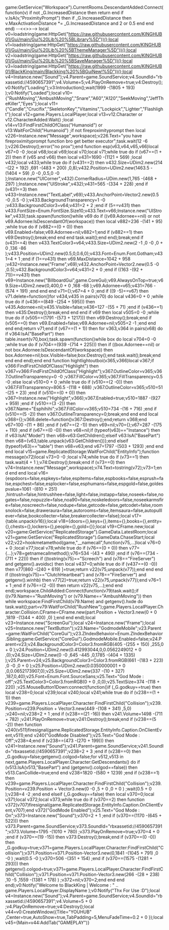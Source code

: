 game:GetService("Workspace").CurrentRooms.DescendantAdded:Connect(function(v)
    if not _G.IncreasedDistance then return end
    if v.IsA(v,"ProximityPrompt") then
       if _G.IncreasedDistance then
           v.MaxActivationDistance *= _G.IncreasedDistance and 2 or 0.5
       end
    end
end)
--<<>>-->
local v0=loadstring(game:HttpGet("https://raw.githubusercontent.com/KINGHUB01/Gui/main/Gui%20Lib%20%5BLibrary%5D"))();local v1=loadstring(game:HttpGet("https://raw.githubusercontent.com/KINGHUB01/Gui/main/Gui%20Lib%20%5BThemeManager%5D"))();local v2=loadstring(game:HttpGet("https://raw.githubusercontent.com/KINGHUB01/Gui/main/Gui%20Lib%20%5BSaveManager%5D"))();local v3=loadstring(game:HttpGet("https://raw.githubusercontent.com/KINGHUB01/BlackKing/main/Blackking%20%5BGuiNew!%5D"))();local v4=Instance.new("Sound");v4.Parent=game.SoundService;v4.SoundId="rbxassetid://4590657391";v4.Volume=5;v4.PlayOnRemove=true;v4:Destroy();v0:Notify("Loading");v3:Introduction();wait(1999 -(1805 + 193) );v0:Notify("Loaded");local v10={"RushMoving","AmbushMoving","Snare","A60","A120","SeekMoving","JeffTheKiller","Eyes"};local v11={"Candle","Crucifix","SkeletonKey","Vitamins","Lockpick","Lighter","Flashlight"};local v12=game.Players.LocalPlayer;local v13=v12.Character or v12.CharacterAdded:Wait() ;local v14=v13:FindFirstChildOfClass("Humanoid") or v13:WaitForChild("Humanoid") ;if  not fireproximityprompt then local v226=Instance.new("Message",workspace);v226.Text="you have fireproximityprompt function bro get better executor";task.wait(12 -6 );v226:Destroy();error("no prox");end function esp(v63,v64,v65,v66)local v67=0 -0 ;local v68;local v69;local v70;local v71;while true do if (v67==(1 + 2)) then if (v65 and v66) then local v431=1690 -(1121 + 569) ;local v432;local v433;while true do if (v431==2) then v432.Size=UDim2.new(214 -(22 + 192) ,691 -(483 + 200) ,0,8);v432.Position=UDim2.new(1463.5 -(1404 + 59) ,0 -0 ,0.5,0 -0 );Instance.new("UICorner",v432).CornerRadius=UDim.new(1,765 -(468 + 297) );Instance.new("UIStroke",v432);v431=565 -(334 + 228) ;end if (v431==3) then v433=Instance.new("TextLabel",v69);v433.AnchorPoint=Vector2.new(0.5 -0 ,0.5 -0 );v433.BackgroundTransparency=1 -0 ;v433.BackgroundColor3=v64;v431=2 + 2 ;end if (5==v431) then v433.FontSize=Enum.FontSize.Size10;v433.Text=v66;Instance.new("UIStroke",v433);task.spawn(function()while v69 do if ((v69.Adornee==nil) or  not v69.Adornee:IsDescendantOf(workspace)) then local v882=236 -(141 + 95) ;while true do if (v882==(0 + 0)) then v69.Enabled=false;v69.Adornee=nil;v882=1;end if (v882==1) then v69:Destroy();break;end end end task.wait();end end);break;end if (v431==4) then v433.TextColor3=v64;v433.Size=UDim2.new(2 -1 ,0 -0 ,0 + 0 ,136 -86 );v433.Position=UDim2.new(0.5,0,0.6,0);v433.Font=Enum.Font.Gotham;v431=4 + 1 ;end if (1==v431) then v69.MaxDistance=1042 + 958 ;v432=Instance.new("Frame",v69);v432.AnchorPoint=Vector2.new(0.5 -0 ,0.5);v432.BackgroundColor3=v64;v431=2 + 0 ;end if ((163 -(92 + 71))==v431) then v69=Instance.new("BillboardGui",game.CoreGui);v69.AlwaysOnTop=true;v69.Size=UDim2.new(0,400,0 + 0 ,168 -68 );v69.Adornee=v65;v431=766 -(574 + 191) ;end end end v71={};v67=4 + 0 ;end if ((9 -5)==v67) then v71.delete=function()for v434,v435 in pairs(v70) do local v436=0 + 0 ;while true do if (v436==(849 -(254 + 595))) then v435.Adornee=nil;v435.Visible=false;v436=127 -(55 + 71) ;end if (v436==1) then v435:Destroy();break;end end end if v69 then local v505=0 -0 ;while true do if (v505==(1791 -(573 + 1217))) then v69:Destroy();break;end if (v505==0) then v69.Enabled=false;v69.Adornee=nil;v505=2 -1 ;end end end end;return v71;end if (v67==(1 + 1)) then for v363,v364 in pairs(v68) do if v364:IsA("BasePart") then table.insert(v70,box);task.spawn(function()while box do local v704=0 -0 ;while true do if (v704==(939 -(714 + 225))) then if ((box.Adornee==nil) or  not box.Adornee:IsDescendantOf(workspace)) then box.Adornee=nil;box.Visible=false;box:Destroy();end task.wait();break;end end end end);end end function hightlightoutboi(v365,v366)local v367;if v366:FindFirstChildOfClass("Highlight") then v367=v366:FindFirstChildOfClass("Highlight");v367.OutlineColor=v365;v367.OutlineTransparency=0 -0 ;v367.FillColor=v365;v367.FillTransparency=0.5 -0 ;else local v510=0 + 0 ;while true do if (v510==(2 -0)) then v367.FillTransparency=806.5 -(118 + 688) ;v367.OutlineColor=v365;v510=51 -(25 + 23) ;end if (v510==(0 + 0)) then v367=Instance.new("Highlight",v366);v367.Enabled=true;v510=1887 -(927 + 959) ;end if (v510==(3 -2)) then v367.Name="Esphihihi";v367.FillColor=v365;v510=734 -(16 + 716) ;end if (v510==(5 -2)) then v367.OutlineTransparency=0;break;end end end local v368={};v368.delete=function()v367:Destroy();end;return v368;end v67=100 -(11 + 86) ;end if (v67==(2 -1)) then v69=nil;v70={};v67=287 -(175 + 110) ;end if (v67==(0 -0)) then v68=nil;if (typeof(v63)=="Instance") then if v63:IsA("Model") then v68=v63:GetChildren();elseif v63:IsA("BasePart") then v68={v63,table.unpack(v63:GetChildren())};end elseif (typeof(v63)=="table") then v68=v63;end v67=1797 -(503 + 1293) ;end end end local v15=game.ReplicatedStorage:WaitForChild("EntityInfo");function message(v72)local v73=0 -0 ;local v74;while true do if (v73==1) then task.wait(4 + 1 );v74:Destroy();break;end if (v73==0) then v74=Instance.new("Message",workspace);v74.Text=tostring(v72);v73=1;end end end local v16={espdoors=false,espkeys=false,espitems=false,espbooks=false,esprush=false,espchest=false,esplocker=false,esphumans=false,espgold=false,goldespvalue=1061 -(810 + 251) ,hintrush=false,hintrushhee=false,light=false,instapp=false,noseek=false,nogates=false,nopuzzle=false,noa90=false,noskeledoors=false,noseekarmsfire=false,noscreech=false,nodupe=false,getcode=false,getcodet=false,roomsnolock=false,draweraura=false,autorooms=false,itemsaura=false,autopulllever=false,bookcollecter=false,breakercollecter=false};local v17={table.unpack(v16)};local v18={doors={},keys={},items={},books={},entity={},chests={},lockers={},people={},gold={}};local v19=CFrame.new;local v20=game:GetService("ReplicatedStorage").GameData.LatestRoom;local v21=game:GetService("ReplicatedStorage").GameData.ChaseStart;local v22;v22=hookmetamethod(game,"__namecall",function(v75,...)local v76=0 + 0 ;local v77;local v78;while true do if (v76==(0 + 0)) then v77={...};v78=getnamecallmethod();v76=534 -(43 + 490) ;end if (v76==(734 -(711 + 22))) then if ((tostring(v75)=="Screech") and (v78=="FireServer") and getgenv().avoidsc) then local v437=0;while true do if (v437==(0 -0)) then v77[860 -(240 + 619) ]=true;return v22(v75,unpack(v77));end end end if ((tostring(v75)=="ClutchHeartbeat") and (v78=="FireServer") and getgenv().winhb) then v77[2]=true;return v22(v75,unpack(v77));end v76=1 + 1 ;end if (v76==(2 -0)) then return v22(v75,...);end end end);workspace.ChildAdded:Connect(function(v79)task.wait();if ((v79.Name=="RushMoving") or (v79.Name=="AmbushMoving")) then while workspace:FindFirstChild(v79.Name) and getgenv().hxde  do task.wait();part=v79:WaitForChild("RushNew");game.Players.LocalPlayer.Character.Collision.CFrame=CFrame.new(part.Position + Vector3.new(0 + 0 ,1819 -(1344 + 400) ,0) );end end end);local v23=Instance.new("ScreenGui");local v24=Instance.new("Frame");local v25=Instance.new("TextButton");v23.Name="GodmodeMobile";v23.Parent=game:WaitForChild("CoreGui");v23.ZIndexBehavior=Enum.ZIndexBehavior.Sibling;game:GetService("CoreGui").GodmodeMobile.Enabled=false;v24.Parent=v23;v24.BackgroundColor3=Color3.fromRGB(405 -(255 + 150) ,255,0 + 0 );v24.Position=UDim2.new(0.412993044,0,0.0562249012 + 0 ,0);v24.Size=UDim2.new(0 -0 ,645 -445 ,0,1785 -(404 + 1335) );v25.Parent=v24;v25.BackgroundColor3=Color3.fromRGB(661 -(183 + 223) ,0 -0 ,0 + 0 );v25.Position=UDim2.new(0.0350000001 + 0 ,0,0.0652173907,0);v25.Size=UDim2.new(337 -(10 + 327) ,187,0,40);v25.Font=Enum.Font.SourceSans;v25.Text="God Mode : off";v25.TextColor3=Color3.fromRGB(0 + 0 ,0,0);v25.TextSize=374 -(118 + 220) ;v25.MouseButton1Down:connect(function()if (_G.godkuy==true) then local v238=0;local v239;local v240;local v241;while true do if (v238==(1 + 1)) then v239=game.Players.LocalPlayer.Character:FindFirstChild("Collision");v239.Position=v239.Position + Vector3.new(449 -(108 + 341) ,5,0) ;v240=nil;v238=2 + 1 ;end if (v238==(21 -16)) then v241.Volume=1498 -(711 + 782) ;v241.PlayOnRemove=true;v241:Destroy();break;end if (v238==(5 -2)) then function v240(v511)firesignal(game.ReplicatedStorage.EntityInfo.Caption.OnClientEvent,v511);end v240("GodMode Disabled");v25.Text="God Mode : Off";v238=4;end if (v238==(473 -(270 + 199))) then v241=Instance.new("Sound");v241.Parent=game.SoundService;v241.SoundId="rbxassetid://4590657391";v238=2 + 3 ;end if (v238==0) then _G.godkuy=false;getgenv().colgod=false;for v512,v513 in next,game.Players.LocalPlayer.Character:GetDescendants() do if (v513.IsA(v513,"BasePart") and (getgenv().colgod==false)) then v513.CanCollide=true;end end v238=1820 -(580 + 1239) ;end if (v238==1) then v239=game.Players.LocalPlayer.Character:FindFirstChild("Collision");v239.Position=v239.Position + Vector3.new(0 -0 ,5 + 0 ,0 + 0 ) ;wait(0.5 + 0 );v238=4 -2 ;end end elseif (_G.godkuy==false) then local v370=0;local v371;local v372;local v373;while true do if (v370==2) then function v372(v707)firesignal(game.ReplicatedStorage.EntityInfo.Caption.OnClientEvent,v707);end v372("GodMode Enabled");v25.Text="God Mode : On";v373=Instance.new("Sound");v370=2 + 1 ;end if (v370==(1170 -(645 + 522))) then v373.Parent=game.SoundService;v373.SoundId="rbxassetid://4590657391";v373.Volume=1795 -(1010 + 780) ;v373.PlayOnRemove=true;v370=4 + 0 ;end if (v370==(19 -15)) then v373:Destroy();break;end if (v370==(0 -0)) then _G.godkuy=true;v371=game.Players.LocalPlayer.Character:FindFirstChild("Collision");v371.Position=v371.Position-Vector3.new(0,1841 -(1045 + 791) ,0 -0 ) ;wait(0.5 -0 );v370=506 -(351 + 154) ;end if (v370==(1575 -(1281 + 293))) then getgenv().colgod=true;v371=game.Players.LocalPlayer.Character:FindFirstChild("Collision");v371.Position=v371.Position-Vector3.new(266 -(28 + 238) ,10 -5 ,1559 -(1381 + 178) ) ;v372=nil;v370=2;end end end end);v0:Notify("Welcome to BlackKing | Welcome : "   .. game.Players.LocalPlayer.DisplayName );v0:Notify("Thx For Use :D");local v4=Instance.new("Sound");v4.Parent=game.SoundService;v4.SoundId="rbxassetid://4590657391";v4.Volume=5 + 0 ;v4.PlayOnRemove=true;v4:Destroy();local v44=v0:CreateWindow({Title="YOUHUB" ,Center=true,AutoShow=true,TabPadding=5,MenuFadeTime=0.2 + 0 });local v45={Main=v44:AddTab("GAMEPLAY")}
